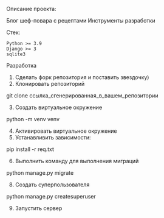 Описание проекта:

Блог шеф-повара с рецептами
Инструменты разработки

Стек:

    Python >= 3.9
    Django >= 3
    sqlite3

Разработка
1) Сделать форк репозитория и поставить звездочку)
2) Клонировать репозиторий

git clone ссылка_сгенерированная_в_вашем_репозитории

3) Создать виртуальное окружение

python -m venv venv

4) Активировать виртуальное окружение
5) Устанавливить зависимости:

pip install -r req.txt

6) Выполнить команду для выполнения миграций

python manage.py migrate

8) Создать суперпользователя

python manage.py createsuperuser

9) Запустить сервер

